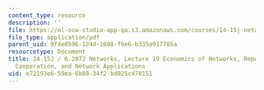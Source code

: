 ```yaml
---
content_type: resource
description: ''
file: https://ol-ocw-studio-app-qa.s3.amazonaws.com/courses/14-15j-networks-spring-2018/e72193e659ea6b8834f2bd025c478151_MIT14_15JS18_lec19.pdf
file_type: application/pdf
parent_uid: 9f4e8596-124d-1608-f9e6-b335a917765a
resourcetype: Document
title: 14.15J / 6.207J Networks, Lecture 19 Economics of Networks, Repeated Games,
  Cooperation, and Network Applications
uid: e72193e6-59ea-6b88-34f2-bd025c478151
---
```

